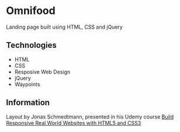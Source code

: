 # Omnifood
Landing page built using HTML, CSS and jQuery

## Technologies
* HTML
* CSS
* Resposive Web Design
* jQuery
* Waypoints

## Information
Layout by Jonas Schmedtmann, presented in his Udemy course [Build Responsive Real World Websites with HTML5 and CSS3](https://www.udemy.com/design-and-develop-a-killer-website-with-html5-and-css3/)
